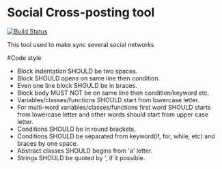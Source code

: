 # Social Cross-posting tool
[![Build Status](https://travis-ci.org/IATkachenko/SocialCrosspost.svg?branch=master)](https://travis-ci.org/IATkachenko/SocialCrosspost)

This tool used to make sync several social networks

#Code style

  - Block indentation SHOULD be two spaces.
  - Block SHOULD opens on same line then condition.
  - Even one line block SHOULD be in braces.
  - Block body MUST NOT be on same line then condition/keyword etc.
  - Variables/classes/functions SHOULD start from lowercase letter.
  - For multi-word variables/classes/functions first word SHOULD starts from lowercase letter and other words should start from upper case letter.
  - Conditions SHOULD be in round brackets.
  - Conditions SHOULD be separated from keyword(if, for, while, etc) and braces by one space.
  - Abstract classes SHOULD begins from 'a' letter.
  - Strings SHOULD be quoted by ', if it possible.
